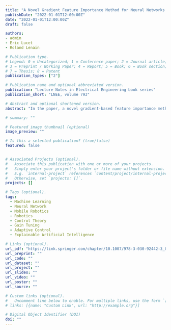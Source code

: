 ```yaml
---
title: "A Novel Gradient Feature Importance Method for Neural Networks: An Application to Controller Gain Tuning for Mobile Robots"
publishDate: "2022-01-01T12:00:00Z"
date: "2022-01-01T12:00:00Z"
draft: false

authors:
- admin
- Eric Lucet
- Roland Lenain

# Publication type.
# Legend: 0 = Uncategorized; 1 = Conference paper; 2 = Journal article;
# 3 = Preprint / Working Paper; 4 = Report; 5 = Book; 6 = Book section;
# 7 = Thesis; 8 = Patent
publication_types: ["2"]

# Publication name and optional abbreviated version.
publication: "Lecture Notes in Electrical Engineering book series"
publication_short: "LNEE, volume 793"

# Abstract and optional shortened version.
abstract: "In the paper, a novel gradient-based feature importance method for neural networks is described. This method is compared to the existing feature importance method using a trained neural network, which predicts the optimal gains in real time, for a steering controller on a mobile robot. The neural network is trained using the Covariance Matrix Adaptation Evolution Strategy (CMA-ES) algorithm, in order to minimize an objective function. From an analysis using the feature importance methods, key inputs are determined, and their contribution to the neural network’s prediction are observed. Furthermore, using a first-order Taylor approximation of the neural network, an improved control law is determined and tested based on the results of the gradient-based feature importance method. This analysis is then applied to an existing neural network using real-world experiments, in order to determine the behavior of the gains with respect to each input, and allows for a glimpse into the neural network’s inner workings in order to improve its explainability."

# summary: ""

# Featured image thumbnail (optional)
image_preview: ""

# Is this a selected publication? (true/false)
featured: false


# Associated Projects (optional).
#   Associate this publication with one or more of your projects.
#   Simply enter your project's folder or file name without extension.
#   E.g. `internal-project` references `content/project/internal-project/index.md`.
#   Otherwise, set `projects: []`.
projects: []

# Tags (optional).
tags:
  - Machine Learning
  - Neural Network
  - Mobile Robotics
  - Robotics
  - Control Theory
  - Gain Tuning
  - Adaptive Control
  - Explainable Artificial Intelligence 

# Links (optional).
url_pdf: "https://link.springer.com/chapter/10.1007/978-3-030-92442-3_8"
url_preprint: ""
url_code: ""
url_dataset: ""
url_project: ""
url_slides: ""
url_video: ""
url_poster: ""
url_source: ""

# Custom links (optional).
#   Uncomment line below to enable. For multiple links, use the form `[{...}, {...}, {...}]`.
# links: [{name: "Custom Link", url: "http://example.org"}]

# Digital Object Identifier (DOI)
doi: ""
---
```

